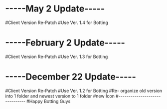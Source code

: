 
# -----May 2 Update-----
#Client Version Re-Patch
#Use Ver. 1.4 for Botting
# -----February 2 Update-----
#Client Version Re-Patch
#Use Ver. 1.3 for Botting
# -----December 22 Update-----
#Client Version Re-Patch
#Use Ver. 1.2 for Botting
#Re- organize old version into 1 folder and newest version to 1 folder
#new Icon
#-------------------------------
#Happy Botting Guys 



 
